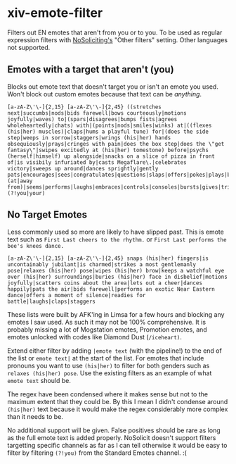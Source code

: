 # xiv-emote-filter
Filters out EN emotes that aren't from you or to you. To be used as regular expression filters with [NoSoliciting's](https://git.sr.ht/~jkcclemens/NoSoliciting) "Other filters" setting. Other languages not supported.

## Emotes with a target that aren't (you)
Blocks out emote text that doesn't target you or isn't an emote you used. Won't block out custom emotes because that text can be _anything_.
```
[a-zA-Z\'\-]{2,15} [a-zA-Z\'\-]{2,45} ((stretches next|succumbs|nods|bids farewell|bows courteously|motions joyfully|waves) to|(spars|disagrees|bumps fists|agrees wholeheartedly|chats) with|(points|nods|smiles|winks) at|((flexes (his|her) muscles)|claps|hums a playful tune) for|(does the side step|weeps in sorrow|staggers|wrings (his|her) hands obsequiously|prays|cringes with pain|does the box step|does the \"get fantasy\"|swipes excitedly at (his|her) tomestone) before|psychs (herself|himself) up alongside|snacks on a slice of pizza in front of|is visibily infuriated by|casts Megaflare\.|celebrates victory|sweeps up around|dances sprightly|gently pats|encourages|sees|congratulates|questions|slaps|offers|pokes|plays|bows|gazes|looks (at|away from)|seems|performs|laughs|embraces|controls|consoles|bursts|gives|tries|cheers|blows|dotes|shows) (?!you|your)
```

## No Target Emotes
Less commonly used so more are likely to have slipped past. This is emote text such as `First Last cheers to the rhythm.` or `First Last performs the bee's knees dance.`

```
[a-zA-Z\'\-]{2,15} [a-zA-Z\'\-]{2,45} snaps (his|her) fingers|is uncontainably jubilant|is charmed|strikes a most gentlemanly pose|relaxes (his|her) pose|wipes (his|her) brow|keeps a watchful eye over (his|her) surroundings|buries (his|her) face in disbelief|motions joyfully|scatters coins about the area|lets out a cheer|dances happily|pats the air|bids farewell|performs an exotic Near Eastern dance|offers a moment of silence|readies for battle|laughs|claps|staggers
```

These lists were built by AFK'ing in Limsa for a few hours and blocking any emotes I saw used. As such it may not be 100% comprehensive. It is probably missing a lot of Mogstation emotes, Promotion emotes, and emotes unlocked with codes like Diamond Dust (`/iceheart)`.

Extend either filter by adding `|emote text` (with the pipeline!) to the end of the list or `emote text|` at the start of the list. For emotes that include pronouns you want to use `(his|her)` to filter for both genders such as `relaxes (his|her) pose`. Use the existing filters as an example of what `emote text` should be.

The regex have been condensed where it makes sense but not to the maximum extent that they could be. By this I mean I didn't condense around `(his|her)` text because it would make the regex considerably more complex than it needs to be.

No additional support will be given. False positives should be rare as long as the full emote text is added properly. NoSolicit doesn't support filters targetting specific channels as far as I can tell otherwise it would be easy to filter by filtering `(?!you)` from the Standard Emotes channel. :(
